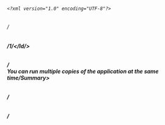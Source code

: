 ###### `<?xml version="1.0" encoding="UTF-8"?>` 

###### /<BugReport/>
  
###### **/<Id/>1/</Id/>**
###### **/<Summary/>You can run multiple copies of the application at the same time/Summary>**
###### **/<Description/>**
###### **/<Title/>With the Calc application running, launch another copy of the application in any way possible/</Title/>**
###### **/<Reproduced/>Win 10 Build 19041.508; Win XP/</Reproduced/>**
###### **/<ActualResult/>Several copies of the application are launched simultaneously</ActualResult/>**
###### **/<ExpectedResult/>Only one copy of the application can be run at a time</ExpectedResult/>**
###### **/</Description/>**
###### **/<StepsToReproduce/>Open the Calc application in any way possible. Open the second copy of the application in any way possible</StepsToReproduce/>**
###### **/<Severity/>Minor</Severity/>**
###### **/<Priority/>Low</Priority/>**
###### **/<Reproducibility/>Always</Reproducibility/>**
###### **/<Attachment/>No</Attachment/>**
###### **/<Status/>** *New* **</Status/>**
###### **/</BugReport/>**
